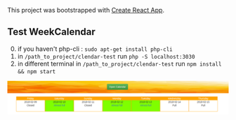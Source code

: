 This project was bootstrapped with [Create React App](https://github.com/facebookincubator/create-react-app).

## Test WeekCalendar


0) if you haven't php-cli :
  `sudo apt-get install php-cli`
1) in `/path_to_project/clendar-test` run `php -S localhost:3030`
2) in different terminal in `/path_to_project/clendar-test` run `npm install && npm start`


![alt text](https://raw.githubusercontent.com/kirill-kuparev/clendar-test/master/public/img/preview.png)